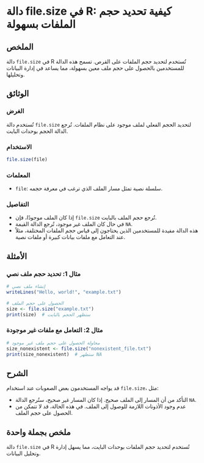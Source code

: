 <!--
Meta Description: # دالة file.size في R: كيفية تحديد حجم الملفات بسهولة ## الملخص دالة `file.size` في R تُستخدم لتحديد حجم الملفات على القرص. تسمح هذه الدالة للمستخدمين...
Meta Keywords: file, size, حجم, الملف, على
-->

# دالة file.size في R: كيفية تحديد حجم الملفات بسهولة

## الملخص
دالة `file.size` في R تُستخدم لتحديد حجم الملفات على القرص. تسمح هذه الدالة للمستخدمين بالحصول على حجم ملف معين بسهولة، مما يساعد في إدارة البيانات وتحليلها.

## الوثائق
### الغرض
تُستخدم دالة `file.size` لتحديد الحجم الفعلي لملف موجود على نظام الملفات. تُرجع الدالة الحجم بوحدات البايت.

### الاستخدام
```R
file.size(file)
```

### المعلمات
- `file`: سلسلة نصية تمثل مسار الملف الذي ترغب في معرفة حجمه.

### التفاصيل
- إذا كان الملف موجودًا، فإن `file.size` تُرجع حجم الملف بالبايت. 
- في حال كان الملف غير موجود، تُرجع الدالة القيمة `NA`.
- هذه الدالة مفيدة للمستخدمين الذين يحتاجون إلى قياس حجم الملفات المختلفة، مثلاً عند التعامل مع ملفات بيانات كبيرة أو ملفات نصية.

## الأمثلة
### مثال 1: تحديد حجم ملف نصي
```R
# إنشاء ملف نصي
writeLines("Hello, world!", "example.txt")

# الحصول على حجم الملف
size <- file.size("example.txt")
print(size)  # ستظهر الحجم بالبايت
```

### مثال 2: التعامل مع ملفات غير موجودة
```R
# محاولة الحصول على حجم ملف غير موجود
size_nonexistent <- file.size("nonexistent_file.txt")
print(size_nonexistent)  # ستظهر NA
```

## الشرح
قد يواجه المستخدمون بعض الصعوبات عند استخدام `file.size`، مثل:
- التأكد من أن المسار إلى الملف صحيح. إذا كان المسار غير صحيح، ستُرجع الدالة `NA`.
- عدم وجود الأذونات اللازمة للوصول إلى الملف. في هذه الحالة، قد لا تتمكن من الحصول على حجم الملف.

## ملخص بجملة واحدة
دالة `file.size` في R تُستخدم لتحديد حجم الملفات بوحدات البايت، مما يسهل إدارة وتحليل البيانات.